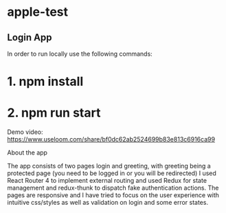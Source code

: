 # apple-test
## Login App

In order to run locally use the following commands:

# 1. npm install
# 2. npm run start

Demo video: https://www.useloom.com/share/bf0dc62ab2524699b83e813c6916ca99

About the app

The app consists of two pages login and greeting, with greeting being a protected page (you need to be logged in or you will be redirected)
I used React Router 4 to implement external routing and used Redux for state management and redux-thunk to dispatch fake authentication actions.
The pages are responsive and I have tried to focus on the user experience with intuitive css/styles as well as validation on login and some error states.